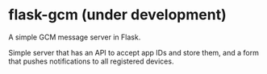 # flask-gcm (under development)
A simple GCM message server in Flask.

Simple server that has an API to accept app IDs and store them, and a form that pushes notifications to all registered devices.
